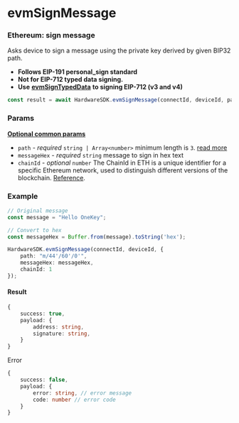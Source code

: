 # evmSignMessage

### Ethereum: sign message

Asks device to sign a message using the private key derived by given BIP32 path.

* **Follows EIP-191 personal\_sign standard**
* **Not for EIP-712 typed data signing.**
* **Use** [**evmSignTypedData**](evmsigntypeddata.md) **to signing EIP-712 (v3 and v4)**

```typescript
const result = await HardwareSDK.evmSignMessage(connectId, deviceId, params);
```

### Params

[**Optional common params**](../common-params.md)

* `path` - _required_ `string | Array<number>` minimum length is `3`. [read more](../path.md)
* `messageHex` - _required_ `string` message to sign in hex text
* `chainId` - _optional_ `number` The ChainId in ETH is a unique identifier for a specific Ethereum network, used to distinguish different versions of the blockchain. [Reference](https://github.com/ethereum-lists/chains/tree/master/_data/chains).&#x20;

### Example

```typescript
// Original message
const message = "Hello OneKey";

// Convert to hex
const messageHex = Buffer.from(message).toString('hex');

HardwareSDK.evmSignMessage(connectId, deviceId, {
    path: "m/44'/60'/0'",
    messageHex: messageHex,
    chainId: 1
});
```

#### Result

```typescript
{
    success: true,
    payload: {
        address: string,
        signature: string,
    }
}
```

Error

```typescript
{
    success: false,
    payload: {
        error: string, // error message
        code: number // error code
    }
}
```
